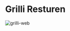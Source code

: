 # Grilli Resturen

![grilli-web](https://github.com/zeeshanahme-d/Grilli-Restaurant-/assets/122614629/8eaafac7-e5ac-40b0-ad34-a8a3c51d95e2)
